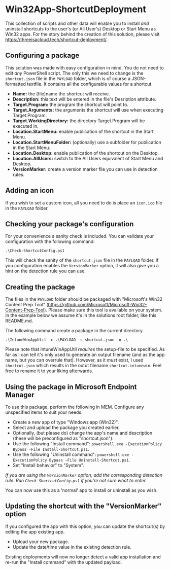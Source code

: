 # Win32App-ShortcutDeployment
This collection of scripts and other data will enable you to install _and_ uninstall shortcuts to the user's (or All User's) Desktop or Start Menu as Win32 apps. For the story behind the creation of this solution, please visit https://threeisacloud.tech/shortcut-deployment/. 

## Configuring a package
This solution was made with easy configuration in mind. You do not need to edit _any_ PowerShell script. The only this we need to change is the `shortcut.json` file in the `PAYLOAD` folder, which is of course a JSON-formatted textfile. It contains all the configurable values for a shortcut. 

- **Name:** the (file)name the shortcut will receive.
- **Description:** this text will be entered in the file's Desription attribute.
- **Target.Program:** the program the shortcut will point to. 
- **Target.Arguments:** the arguments the shortcut will use when executing Target.Program.
- **Target.WorkingDirectory:** the directory Target.Program will be executed in. 
- **Location.StartMenu:** enable publication of the shortcut in the Start Menu. 
- **Location.StartMenuFolder:** (optionally) use a subfolder for publication in the Start Menu. 
- **Location.Desktop:** enable publication of the shortcut on the Desktop. 
- **Location.AllUsers:** switch to the All Users equivalent of Start Menu and Desktop. 
- **VersionMarker:** create a version marker file you can use in detection rules. 

## Adding an icon
If you wish to set a custom icon, all you need to do is place an ``icon.ico`` file in the ``PAYLOAD`` folder.

## Checking your package's configuration
For your convenience a sanity check is included. You can validate your configuration with the following command:
```Cmd
.\Check-ShortcutConfig.ps1
```

This will check the sanity of the ``shortcut.json`` file in the ``PAYLOAD`` folder. 
If you configuration enables the ``VersionMarker`` option, it will also give you a hint on the detection rule you can use. 

## Creating the package
The files in the ``PAYLOAD`` folder should be packaged with "Microsoft's Win32 Content Prep Tool" (https://github.com/Microsoft/Microsoft-Win32-Content-Prep-Tool). Please make sure this tool is available on your system. In the example below we assume it's in the solutions root folder, like this README.md. 

The following command create a package in the current directory.
```Cmd
.\IntuneWinAppUtil -c .\PAYLOAD -s shortcut.json -o .\
```

Please note that IntuneWinAppUtil _requires_ the setup-file to be specified. As far as I can tell it's only used to generate an output filename (and as the app name, but you can overrule that). However, as it _must_ exist, I used ``shortcut.json`` which results in the outut filename ``shortcut.intunewin``. Feel free to rename it to your liking afterwards.

## Using the package in Microsoft Endpoint Manager
To use this package, perform the following in MEM. Configure any unspecified items to suit your needs. 

- Create a new app of type "Windows app (Win32)".
- Select and upload the package you created earlier.
- Optionally, (but please do) change the app's name and description (these will be preconfigured as "shortcut.json").
- Use the following "Install command": ``powershell.exe -ExecutionPolicy Bypass -File Install-Shortcut.ps1``.
- Use the following "Uninstall command": ``powershell.exe -ExecutionPolicy Bypass -File Uninstall-Shortcut.ps1``.
- Set "Install behavior" to "System".

*If you are using the ``VersionMarker`` option, add the corresponding detection rule. Run ``Check-ShortcutConfig.ps1`` if you're not sure what to enter.*

You can now use this as a 'normal' app to install or uninstall as you wish.

## Updating the shortcut with the "VersionMarker" option
If you configured the app with this option, you can update the shortcut(s) by editing the app existing app. 

- Upload your new package. 
- Update the date/time value in the existing detection rule. 

Existing deployments will now no longer detect a valid app installation and re-run the "Install command" with the updated payload. 

